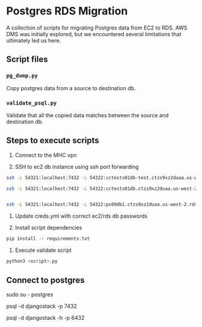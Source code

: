 # Postgres RDS Migration

A collection of scripts for migrating Postgres data from EC2 to RDS. AWS DMS was initially explored, but we encountered several limitations that ultimately led us here.

## Script files

### `pg_dump.py`

Copy postgres data from a source to destination db.

### `validate_psql.py`

Validate that all the copied data matches between the source and destination db.

## Steps to execute scripts

1. Connect to the MHC vpn

1. SSH to ec2 db instance using ssh port forwarding

```bash
ssh -L 54321:localhost:7432 -L 54322:cctests01db-test.ctzs9xz2duaa.us-west-2.rds.amazonaws.com:6432 curtis@172.31.35.140

ssh -L 54321:localhost:7432 -L 54322:cctests01db.ctzs9xz2duaa.us-west-2.rds.amazonaws.com:6432 curtis@172.31.35.140


ssh -L 54321:localhost:7432 -L 54322:ps09db1.ctzs9xz2duaa.us-west-2.rds.amazonaws.com:6432 curtis@172.31.202.225
```

1. Update creds.yml with correct ec2/rds db passwords

1. Install script dependencies

```bash
pip install -r requirements.txt
```

1. Execute validate script

```bash
python3 <script>.py
```

## Connect to postgres

sudo su - postgres

psql -d djangostack -p 7432

psql -d djangostack -h <rds-endpoint-address> -p 6432

